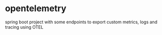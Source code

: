 # opentelemetry
spring boot project with some endpoints to export custom metrics, logs and tracing using OTEL
